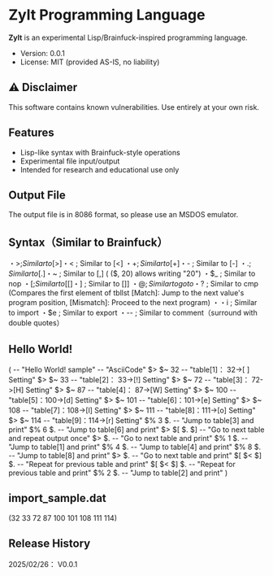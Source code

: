 # Zylt Programming Language

**Zylt** is an experimental Lisp/Brainfuck-inspired programming language.

- Version: 0.0.1
- License: MIT (provided AS-IS, no liability)

## ⚠️ Disclaimer

This software contains known vulnerabilities. Use entirely at your own risk.

## Features
- Lisp-like syntax with Brainfuck-style operations
- Experimental file input/output
- Intended for research and educational use only

## Output File
The output file is in 8086 format, so please use an MSDOS emulator.

## Syntax（Similar to Brainfuck）
  ・$> ; Similar to [>]
  ・$< ; Similar to [<]
  ・$+ ; Similar to [+]
  ・$- ; Similar to [-]
  ・$. ; Similar to [.]
  ・$~ ; Similar to [,] ( ($, 20) allows writing "20")
  ・$_ ; Similar to nop
  ・$[ ; Similar to [[]
  ・$] ; Similar to []]
  ・$@ ; Similar to goto
  ・$? ; Similar to cmp (Compares the first element of tbllst [Match]: Jump to the next value's program position, [Mismatch]: Proceed to the next program)
  ・$% ; Moves to the specified table position
  ・$i ; Similar to import
  ・$e ; Similar to export
  ・-- ; Similar to comment（surround with double quotes）

## Hello World!
(
  -- "Hello World! sample"
  -- "AsciiCode"
  $> $~ 32		-- "table[1]： 32->[ ] Setting"
  $> $~ 33		-- "table[2]： 33->[!] Setting"
  $> $~ 72		-- "table[3]： 72->[H] Setting"
  $> $~ 87		-- "table[4]： 87->[W] Setting"
  $> $~ 100		-- "table[5]：100->[d] Setting"
  $> $~ 101		-- "table[6]：101->[e] Setting"
  $> $~ 108		-- "table[7]：108->[l] Setting"
  $> $~ 111		-- "table[8]：111->[o] Setting" 
  $> $~ 114		-- "table[9]：114->[r] Setting" 
  $% 3 $.		-- "Jump to table[3] and print"
  $% 6 $.		-- "Jump to table[6] and print"
  $> $[ $. $]	-- "Go to next table and repeat output once"
  $> $.			-- "Go to next table and print"
  $% 1 $.		-- "Jump to table[1] and print"
  $% 4 $.		-- "Jump to table[4] and print"
  $% 8 $.		-- "Jump to table[8] and print"
  $> $.			-- "Go to next table and print"
  $[ $< $] $.	-- "Repeat for previous table and print"
  $[ $< $] $. 	-- "Repeat for previous table and print"
  $% 2 $.		-- "Jump to table[2] and print"
)

## import_sample.dat
(32 33 72 87 100 101 108 111 114)

## Release History
2025/02/26： V0.0.1
